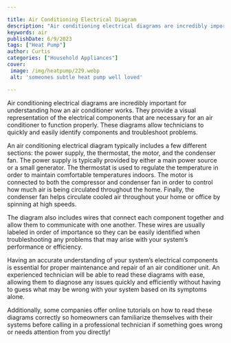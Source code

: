 ```yaml
---

title: Air Conditioning Electrical Diagram
description: "Air conditioning electrical diagrams are incredibly important for understanding how an air conditioner works. They provide a visua...read now to learn more"
keywords: air
publishDate: 6/9/2023
tags: ["Heat Pump"]
author: Curtis
categories: ["Household Appliances"]
cover: 
 image: /img/heatpump/229.webp
 alt: 'someones subtle heat pump well loved'

---
```


Air conditioning electrical diagrams are incredibly important for understanding how an air conditioner works. They provide a visual representation of the electrical components that are necessary for an air conditioner to function properly. These diagrams allow technicians to quickly and easily identify components and troubleshoot problems.

An air conditioning electrical diagram typically includes a few different sections: the power supply, the thermostat, the motor, and the condenser fan. The power supply is typically provided by either a main power source or a small generator. The thermostat is used to regulate the temperature in order to maintain comfortable temperatures indoors. The motor is connected to both the compressor and condenser fan in order to control how much air is being circulated throughout the home. Finally, the condenser fan helps circulate cooled air throughout your home or office by spinning at high speeds. 

The diagram also includes wires that connect each component together and allow them to communicate with one another. These wires are usually labeled in order of importance so they can be easily identified when troubleshooting any problems that may arise with your system’s performance or efficiency. 

Having an accurate understanding of your system’s electrical components is essential for proper maintenance and repair of an air conditioner unit. An experienced technician will be able to read these diagrams with ease, allowing them to diagnose any issues quickly and efficiently without having to guess what may be wrong with your system based on its symptoms alone. 

Additionally, some companies offer online tutorials on how to read these diagrams correctly so homeowners can familiarize themselves with their systems before calling in a professional technician if something goes wrong or needs attention from you directly!
